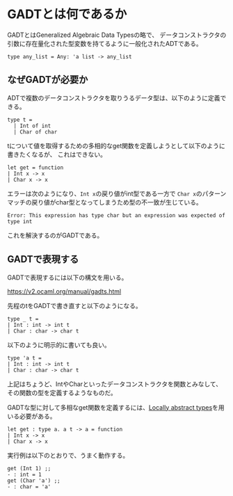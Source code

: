 # GADTとは何であるか

GADTとはGeneralized Algebraic Data Typesの略で、
データコンストラクタの引数に存在量化された型変数を持てるように一般化されたADTである。

```
type any_list = Any: 'a list -> any_list
```

## なぜGADTが必要か

ADTで複数のデータコンストラクタを取りうるデータ型は、以下のように定義できる。

```
type t = 
  | Int of int
  | Char of char
```

tについて値を取得するための多相的なget関数を定義しようとして以下のように書きたくなるが、
これはできない。

```
let get = function
| Int x -> x
| Char x -> x
```

エラーは次のようになり、`Int x`の戻り値がint型である一方で `Char x`のパターンマッチの戻り値がchar型となってしまうため型の不一致が生じている。

```
Error: This expression has type char but an expression was expected of type int
```

これを解決するのがGADTである。

## GADTで表現する

GADTで表現するには以下の構文を用いる。

https://v2.ocaml.org/manual/gadts.html

先程のtをGADTで書き直すと以下のようになる。

```
type _ t =
| Int : int -> int t
| Char : char -> char t
```

以下のように明示的に書いても良い。

```
type 'a t =
| Int : int -> int t
| Char : char -> char t
```

上記はちょうど、IntやCharといったデータコンストラクタを関数とみなして、その関数の型を定義するようなものだ。

GADTな型に対して多相なget関数を定義するには、[Locally abstract types](https://v2.ocaml.org/manual/locallyabstract.html)を用いる必要がある。

```
let get : type a. a t -> a = function
| Int x -> x
| Char x -> x
```

実行例は以下のとおりで、うまく動作する。

```
get (Int 1) ;;
- : int = 1
get (Char 'a') ;;
- : char = 'a'
```
